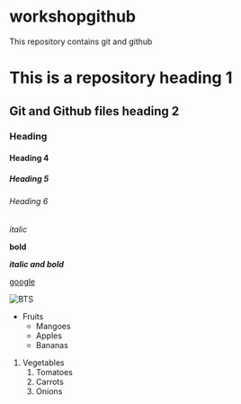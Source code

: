 # workshopgithub
This repository contains git and github

# This is a repository heading 1
## Git and Github files heading 2
### Heading
#### Heading 4
##### Heading 5
###### Heading 6

*italic*

**bold**

***italic and bold***

[google](https://www.google.com/)

![BTS](https://www.gannett-cdn.com/presto/2021/05/21/USAT/617487f8-9e45-414a-9178-c8c01cf36e19-__Butter___2.jpg)

* Fruits 
  * Mangoes
  * Apples
  * Bananas
1. Vegetables
   1. Tomatoes
   2. Carrots
   3. Onions
